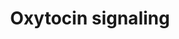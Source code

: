 ---
annotations:
- id: PW:0000494
  parent: signaling pathway
  type: Pathway Ontology
  value: oxytocin signaling pathway
authors:
- Monakhov82
- Egonw
- Bart Smeets
- Evelo
- AlexanderPico
- Khettne
- Fehrhart
- MaintBot
description: This pathway shows a high-level overview of oxytocin signalling.
last-edited: 2019-09-17
organisms:
- Homo sapiens
redirect_from:
- /index.php/Pathway:WP2889
- /instance/WP2889
- /instance/WP2889_rr107138
revision: r107138
schema-jsonld:
- '@context': https://schema.org/
  '@id': https://wikipathways.github.io/pathways/WP2889.html
  '@type': Dataset
  creator:
    '@type': Organization
    name: WikiPathways
  description: This pathway shows a high-level overview of oxytocin signalling.
  keywords:
  - CD38
  - Ca2+
  - DAG
  - Gq
  - IP3
  - OXTR
  - Oxytocin
  - PKCisozyme family
  - PLC
  license: CC0
  name: Oxytocin signaling
seo: CreativeWork
title: Oxytocin signaling
wpid: WP2889
---